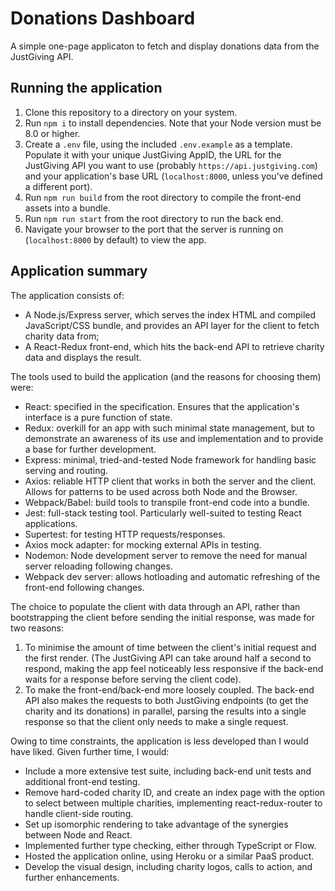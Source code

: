 # Donations Dashboard
A simple one-page applicaton to fetch and display donations data from the JustGiving API. 

## Running the application
1. Clone this repository to a directory on your system.
2. Run `npm i` to install dependencies. Note that your Node version must be 8.0 or higher.
3. Create a `.env` file, using the included `.env.example` as a template. Populate it with your unique JustGiving AppID, the URL for the JustGiving API you want to use (probably `https://api.justgiving.com`) and your application's base URL (`localhost:8000`, unless you've defined a different port).
4. Run `npm run build` from the root directory to compile the front-end assets into a bundle.
5. Run `npm run start` from the root directory to run the back end.
6. Navigate your browser to the port that the server is running on (`localhost:8000` by default) to view the app.

## Application summary
The application consists of:

* A Node.js/Express server, which serves the index HTML and compiled JavaScript/CSS bundle, and provides an API layer for the client to fetch charity data from;
* A React-Redux front-end, which hits the back-end API to retrieve charity data and displays the result.

The tools used to build the application (and the reasons for choosing them) were:

* React: specified in the specification. Ensures that the application's interface is a pure function of state.
* Redux: overkill for an app with such minimal state management, but to demonstrate an awareness of its use and implementation and to provide a base for further development.
* Express: minimal, tried-and-tested Node framework for handling basic serving and routing.
* Axios: reliable HTTP client that works in both the server and the client. Allows for patterns to be used across both Node and the Browser.
* Webpack/Babel: build tools to transpile front-end code into a bundle.
* Jest: full-stack testing tool. Particularly well-suited to testing React applications.
* Supertest: for testing HTTP requests/responses.
* Axios mock adapter: for mocking external APIs in testing.
* Nodemon: Node development server to remove the need for manual server reloading following changes.
* Webpack dev server: allows hotloading and automatic refreshing of the front-end following changes.

The choice to populate the client with data through an API, rather than bootstrapping the client before sending the initial response, was made for two reasons:

1. To minimise the amount of time between the client's initial request and the first render. (The JustGiving API can take around half a second to respond, making the app feel noticeably less responsive if the back-end waits for a response before serving the client code).
2. To make the front-end/back-end more loosely coupled.
The back-end API also makes the requests to both JustGiving endpoints (to get the charity and its donations) in parallel, parsing the results into a single response so that the client only needs to make a single request.

Owing to time constraints, the application is less developed than I would have liked. Given further time, I would:

* Include a more extensive test suite, including back-end unit tests and additional front-end testing.
* Remove hard-coded charity ID, and create an index page with the option to select between multiple charities, implementing react-redux-router to handle client-side routing.
* Set up isomorphic rendering to take advantage of the synergies between Node and React.
* Implemented further type checking, either through TypeScript or Flow.
* Hosted the application online, using Heroku or a similar PaaS product.
* Develop the visual design, including charity logos, calls to action, and further enhancements.